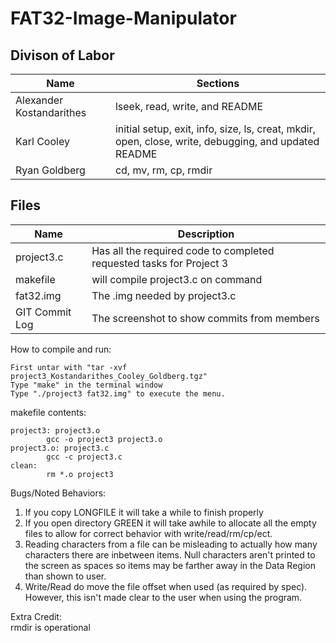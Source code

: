 # FAT32-Image-Manipulator

## Divison of Labor
| Name | Sections |
| --- | --- |
| Alexander Kostandarithes | lseek, read, write, and README |
| Karl Cooley | initial setup, exit, info, size, ls, creat, mkdir, open, close, write, debugging, and updated README |
| Ryan Goldberg | cd, mv, rm, cp, rmdir |

## Files 
| Name | Description |
| --- | --- |
| project3.c | Has all the required code to completed requested tasks for Project 3 |
| makefile | will compile project3.c on command |
| fat32.img | The .img needed by project3.c   |
| GIT Commit Log | The screenshot to show commits from members   |
  
How to compile and run:  
```
First untar with "tar -xvf project3_Kostandarithes_Cooley_Goldberg.tgz"  
Type "make" in the terminal window
Type "./project3 fat32.img" to execute the menu.  
```

makefile contents:  
```
project3: project3.o  
        gcc -o project3 project3.o  
project3.o: project3.c  
        gcc -c project3.c  
clean:  
        rm *.o project3  
```
  
Bugs/Noted Behaviors:
1. If you copy LONGFILE it will take a while to finish properly
2. If you open directory GREEN it will take awhile to allocate all the empty files 
to allow for correct behavior with write/read/rm/cp/ect.
3. Reading characters from a file can be misleading to actually how many characters
there are inbetween items. Null characters aren't printed to the screen as spaces so items
may be farther away in the Data Region than shown to user.
4. Write/Read do move the file offset when used (as required by spec). However, this isn't 
made clear to the user when using the program.
  
Extra Credit:  
rmdir is operational  
